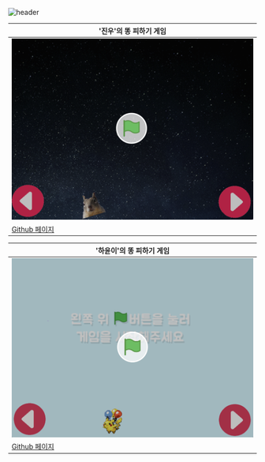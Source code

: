 ![header](https://capsule-render.vercel.app/api?type=waving&color=4078c0&height=180&section=header&text=스크래치%20코딩%201기&fontSize=45&animation=fadeIn&fontAlignY=38)

| '진우'의 똥 피하기 게임 |
|-----------------------|
|<a href="https://song-coding-school.github.io/01-Park-Jinoo/"><img src="https://github.com/song-coding-school/scratch_01/blob/main/jinwoo.png?raw=true" width=600px /></a>|
|[Github 페이지](https://github.com/song-coding-school/01-Park-Jinoo)|

| '하윤이'의 똥 피하기 게임 |
|-----------------------|
|<a href="https://song-coding-school.github.io/01-Park-Hayun/"><img src="https://github.com/song-coding-school/scratch_01/blob/main/hayun.png?raw=true" width=600px /></a>|
|[Github 페이지](https://github.com/song-coding-school/01-Park-Hayun)|
